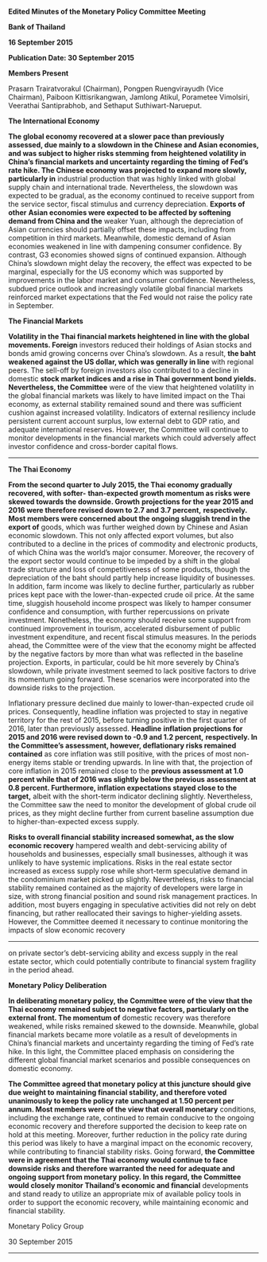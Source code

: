 **Edited Minutes of the Monetary Policy Committee Meeting**

**Bank of Thailand**

**16 September 2015**

**Publication Date: 30 September 2015**

**Members Present**

Prasarn Trairatvorakul (Chairman), Pongpen Ruengvirayudh (Vice Chairman), Paiboon
Kittisrikangwan, Jamlong Atikul, Porametee Vimolsiri, Veerathai Santiprabhob, and Sethaput
Suthiwart-Narueput.

**The International Economy**

**The global economy recovered at a slower pace than previously assessed, due mainly to a**
**slowdown in the Chinese and Asian economies, and was subject to higher risks stemming**
**from heightened volatility in China’s financial markets and uncertainty regarding the timing**
**of Fed’s rate hike. The Chinese economy was projected to expand more slowly, particularly in**
industrial production that was highly linked with global supply chain and international trade.
Nevertheless, the slowdown was expected to be gradual, as the economy continued to receive
support from the service sector, fiscal stimulus and currency depreciation. **Exports of other**
**Asian economies were expected to be affected by softening demand from China and the**
weaker Yuan, although the depreciation of Asian currencies should partially offset these
impacts, including from competition in third markets. Meanwhile, domestic demand of Asian
economies weakened in line with dampening consumer confidence. By contrast, G3 economies
showed signs of continued expansion. Although China’s slowdown might delay the recovery,
the effect was expected to be marginal, especially for the US economy which was supported by
improvements in the labor market and consumer confidence. Nevertheless, subdued price
outlook and increasingly volatile global financial markets reinforced market expectations that
the Fed would not raise the policy rate in September.

**The Financial Markets**

**Volatility in the Thai financial markets heightened in line with the global movements. Foreign**
investors reduced their holdings of Asian stocks and bonds amid growing concerns over China’s
slowdown. As a result, **the baht weakened against the US dollar, which was generally in line**
with regional peers. The sell-off by foreign investors also contributed to a decline in domestic
**stock market indices and a rise in Thai government bond yields. Nevertheless, the Committee**
were of the view that heightened volatility in the global financial markets was likely to have
limited impact on the Thai economy, as external stability remained sound and there was
sufficient cushion against increased volatility. Indicators of external resiliency include persistent
current account surplus, low external debt to GDP ratio, and adequate international reserves.
However, the Committee will continue to monitor developments in the financial markets which
could adversely affect investor confidence and cross-border capital flows.


-----

**The Thai Economy**

**From the second quarter to July 2015, the Thai economy gradually recovered, with softer-**
**than-expected growth momentum as risks were skewed towards the downside. Growth**
**projections for the year 2015 and 2016 were therefore revised down to 2.7 and 3.7 percent,**
**respectively. Most members were concerned about the ongoing sluggish trend in the export of**
goods, which was further weighed down by Chinese and Asian economic slowdown. This not
only affected export volumes, but also contributed to a decline in the prices of commodity and
electronic products, of which China was the world’s major consumer. Moreover, the recovery
of the export sector would continue to be impeded by a shift in the global trade structure and
loss of competitiveness of some products, though the depreciation of the baht should partly
help increase liquidity of businesses. In addition, farm income was likely to decline further,
particularly as rubber prices kept pace with the lower-than-expected crude oil price. At the
same time, sluggish household income prospect was likely to hamper consumer confidence and
consumption, with further repercussions on private investment. Nonetheless, the economy
should receive some support from continued improvement in tourism, accelerated
disbursement of public investment expenditure, and recent fiscal stimulus measures. In the
periods ahead, the Committee were of the view that the economy might be affected by the
negative factors by more than what was reflected in the baseline projection. Exports, in
particular, could be hit more severely by China’s slowdown, while private investment seemed
to lack positive factors to drive its momentum going forward. These scenarios were
incorporated into the downside risks to the projection.

Inflationary pressure declined due mainly to lower-than-expected crude oil prices.
Consequently, headline inflation was projected to stay in negative territory for the rest of 2015,
before turning positive in the first quarter of 2016, later than previously assessed. **Headline**
**inflation projections for 2015 and 2016 were revised down to -0.9 and 1.2 percent,**
**respectively. In the Committee’s assessment, however, deflationary risks remained contained**
as core inflation was still positive, with the prices of most non-energy items stable or trending
upwards. In line with that, the projection of core inflation in 2015 remained close to the
**previous assessment at 1.0 percent while that of 2016 was slightly below the previous**
**assessment at 0.8 percent. Furthermore, inflation expectations stayed close to the target,**
albeit with the short-term indicator declining slightly. Nevertheless, the Committee saw the
need to monitor the development of global crude oil prices, as they might decline further from
current baseline assumption due to higher-than-expected excess supply.

**Risks to overall financial stability increased somewhat, as the slow economic recovery**
hampered wealth and debt-servicing ability of households and businesses, especially small
businesses, although it was unlikely to have systemic implications. Risks in the real estate sector
increased as excess supply rose while short-term speculative demand in the condominium
market picked up slightly. Nevertheless, risks to financial stability remained contained as the
majority of developers were large in size, with strong financial position and sound risk
management practices. In addition, most buyers engaging in speculative activities did not rely
on debt financing, but rather reallocated their savings to higher-yielding assets. However, the
Committee deemed it necessary to continue monitoring the impacts of slow economic recovery


-----

on private sector’s debt-servicing ability and excess supply in the real estate sector, which could
potentially contribute to financial system fragility in the period ahead.

**Monetary Policy Deliberation**

**In deliberating monetary policy, the Committee were of the view that the Thai economy**
**remained subject to negative factors, particularly on the external front. The momentum of**
domestic recovery was therefore weakened, while risks remained skewed to the downside.
Meanwhile, global financial markets became more volatile as a result of developments in
China’s financial markets and uncertainty regarding the timing of Fed’s rate hike. In this light,
the Committee placed emphasis on considering the different global financial market scenarios
and possible consequences on domestic economy.

**The Committee agreed that monetary policy at this juncture should give due weight to**
**maintaining financial stability, and therefore voted unanimously to keep the policy rate**
**unchanged at 1.50 percent per annum. Most members were of the view that overall monetary**
conditions, including the exchange rate, continued to remain conducive to the ongoing
economic recovery and therefore supported the decision to keep rate on hold at this meeting.
Moreover, further reduction in the policy rate during this period was likely to have a marginal
impact on the economic recovery, while contributing to financial stability risks. Going forward,
**the Committee were in agreement that the Thai economy would continue to face downside**
**risks and therefore warranted the need for adequate and ongoing support from monetary**
**policy. In this regard, the Committee would closely monitor Thailand’s economic and financial**
developments and stand ready to utilize an appropriate mix of available policy tools in order to
support the economic recovery, while maintaining economic and financial stability.

Monetary Policy Group

30 September 2015


-----

